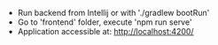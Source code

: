 * Run backend from Intellij or with './gradlew bootRun'
* Go to 'frontend' folder, execute 'npm run serve'
* Application accessible at: <http://localhost:4200/>
